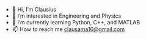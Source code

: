 - 👋 Hi, I’m Clausius
- 👀 I’m interested in Engineering and Physics 
- 🌱 I’m currently learning Python, C++, and MATLAB
- 📫 How to reach me clausama16@gmail.com

<!---
klauxius/klauxius is a ✨ special ✨ repository because its `README.md` (this file) appears on your GitHub profile.
You can click the Preview link to take a look at your changes.
--->
